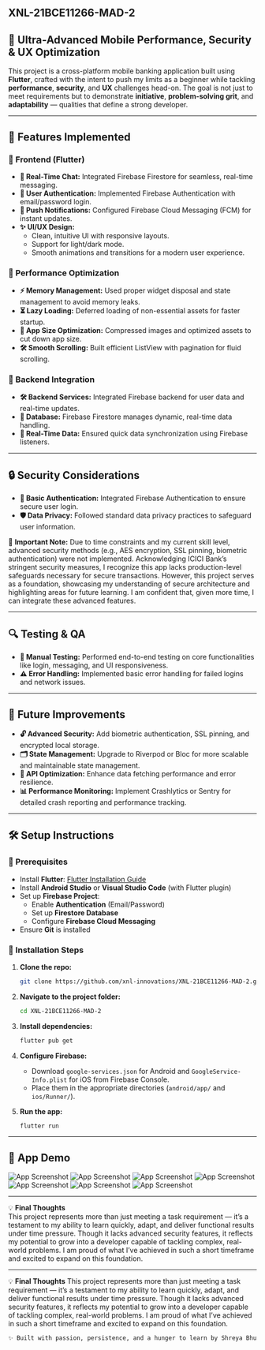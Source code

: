 ## XNL-21BCE11266-MAD-2

## 🚀 Ultra-Advanced Mobile Performance, Security & UX Optimization

This project is a cross-platform mobile banking application built using **Flutter**, crafted with the intent to push my limits as a beginner while tackling **performance**, **security**, and **UX** challenges head-on. The goal is not just to meet requirements but to demonstrate **initiative**, **problem-solving grit**, and **adaptability** — qualities that define a strong developer.

---

## 🌟 Features Implemented

### 🎯 Frontend (Flutter)
- **📲 Real-Time Chat:** Integrated Firebase Firestore for seamless, real-time messaging.
- **🔐 User Authentication:** Implemented Firebase Authentication with email/password login.
- **📩 Push Notifications:** Configured Firebase Cloud Messaging (FCM) for instant updates.
- **✨ UI/UX Design:**
  - Clean, intuitive UI with responsive layouts.
  - Support for light/dark mode.
  - Smooth animations and transitions for a modern user experience.

### 🚀 Performance Optimization
- **⚡ Memory Management:** Used proper widget disposal and state management to avoid memory leaks.
- **⏳ Lazy Loading:** Deferred loading of non-essential assets for faster startup.
- **📁 App Size Optimization:** Compressed images and optimized assets to cut down app size.
- **🛠️ Smooth Scrolling:** Built efficient ListView with pagination for fluid scrolling.

### 🔗 Backend Integration
- **🛠️ Backend Services:** Integrated Firebase backend for user data and real-time updates.
- **💾 Database:** Firebase Firestore manages dynamic, real-time data handling.
- **🔄 Real-Time Data:** Ensured quick data synchronization using Firebase listeners.

---

## 🔒 Security Considerations
- **🔑 Basic Authentication:** Integrated Firebase Authentication to ensure secure user login.
- **🛡️ Data Privacy:** Followed standard data privacy practices to safeguard user information.

🚨 **Important Note:**
Due to time constraints and my current skill level, advanced security methods (e.g., AES encryption, SSL pinning, biometric authentication) were not implemented. Acknowledging ICICI Bank’s stringent security measures, I recognize this app lacks production-level safeguards necessary for secure transactions. However, this project serves as a foundation, showcasing my understanding of secure architecture and highlighting areas for future learning. I am confident that, given more time, I can integrate these advanced features.

---

## 🔍 Testing & QA
- **🧪 Manual Testing:** Performed end-to-end testing on core functionalities like login, messaging, and UI responsiveness.
- **⚠️ Error Handling:** Implemented basic error handling for failed logins and network issues.

---

## 🔧 Future Improvements
- **🔓 Advanced Security:** Add biometric authentication, SSL pinning, and encrypted local storage.
- **🗂️ State Management:** Upgrade to Riverpod or Bloc for more scalable and maintainable state management.
- **🚀 API Optimization:** Enhance data fetching performance and error resilience.
- **📊 Performance Monitoring:** Implement Crashlytics or Sentry for detailed crash reporting and performance tracking.

---

## 🛠️ Setup Instructions

### 📌 Prerequisites
- Install **Flutter**: [Flutter Installation Guide](https://docs.flutter.dev/get-started/install)
- Install **Android Studio** or **Visual Studio Code** (with Flutter plugin)
- Set up **Firebase Project**:
  - Enable **Authentication** (Email/Password)
  - Set up **Firestore Database**
  - Configure **Firebase Cloud Messaging**
- Ensure **Git** is installed

### 🚀 Installation Steps

1. **Clone the repo:**
   ```bash
   git clone https://github.com/xnl-innovations/XNL-21BCE11266-MAD-2.git
   ```

2. **Navigate to the project folder:**
   ```bash
   cd XNL-21BCE11266-MAD-2
   ```

3. **Install dependencies:**
   ```bash
   flutter pub get
   ```

4. **Configure Firebase:**
   - Download `google-services.json` for Android and `GoogleService-Info.plist` for iOS from Firebase Console.
   - Place them in the appropriate directories (`android/app/` and `ios/Runner/`).

5. **Run the app:**
   ```bash
   flutter run
   ```

---

## 🎥 App Demo 

![App Screenshot](https://drive.google.com/uc?export=view&id=1iLdvaChOS1FkoFCKkBBfaEp5bWIgf6nB)
![App Screenshot](https://drive.google.com/uc?export=view&id=1P2sKRhAC0MWpPEUzcRZUxYdXbpdkTBWB)
![App Screenshot](https://drive.google.com/uc?export=view&id=16bVHX9VNYbPIgwJg_Mo89UlXXBf1RjAe)
![App Screenshot](https://drive.google.com/uc?export=view&id=1iukQap7gyGlEZr4IDjT1gzPU2WsmrU-8)
![App Screenshot](https://drive.google.com/uc?export=view&id=10ltrU7P3f3pJEGegWOHq5GNEk_51yBON)
![App Screenshot](https://drive.google.com/uc?export=view&id=12N31dosgoJa-biFu7heF4oC237n3r1Bf)
![App Screenshot](https://drive.google.com/uc?export=view&id=1EBh9diYmKXw5Mkqx1d5IUAk31uKkUpJK)

---

💡 **Final Thoughts**  
This project represents more than just meeting a task requirement — it’s a testament to my ability to learn quickly, adapt, and deliver functional results under time pressure. Though it lacks advanced security features, it reflects my potential to grow into a developer capable of tackling complex, real-world problems. I am proud of what I’ve achieved in such a short timeframe and excited to expand on this foundation.

---

💡 **Final Thoughts**
This project represents more than just meeting a task requirement — it’s a testament to my ability to learn quickly, adapt, and deliver functional results under time pressure. Though it lacks advanced security features, it reflects my potential to grow into a developer capable of tackling complex, real-world problems. I am proud of what I’ve achieved in such a short timeframe and excited to expand on this foundation.

```bash
✨ Built with passion, persistence, and a hunger to learn by Shreya Bhuwania
```
